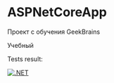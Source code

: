 # ASPNetCoreApp

Проект с обучения GeekBrains

Учебный


Tests result:

[![.NET](https://github.com/bymagka/ASPNetCoreApp/actions/workflows/TestingProject.yml/badge.svg)](https://github.com/bymagka/ASPNetCoreApp/actions/workflows/TestingProject.yml)
